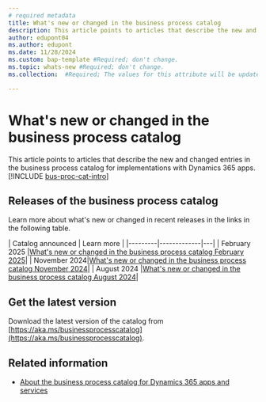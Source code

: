 ```yaml
---
# required metadata
title: What's new or changed in the business process catalog
description: This article points to articles that describe the new and changed entries in the business process catalog for implementations with Dynamics 365 apps.
author: edupont04
ms.author: edupont
ms.date: 11/28/2024
ms.custom: bap-template #Required; don't change.
ms.topic: whats-new #Required; don't change.
ms.collection:  #Required; The values for this attribute will be updated over time. For now, leave this value blank.

---
```

# What's new or changed in the business process catalog

This article points to articles that describe the new and changed entries in the business process catalog for implementations with Dynamics 365 apps. [!INCLUDE [bus-proc-cat-intro](../includes/bus-proc-cat-intro.md)]

## Releases of the business process catalog

Learn more about what's new or changed in recent releases in the links in the following table.

| Catalog announced | Learn more |
|---------|-------------|---|
| February 2025 |[What's new or changed in the business process catalog February 2025](about-whats-new-2025-february.md)|
| November 2024|[What's new or changed in the business process catalog November 2024](about-whats-new-2024-november.md)|
| August 2024 |[What's new or changed in the business process catalog August 2024](about-whats-new-2024-august.md)|

## Get the latest version

Download the latest version of the catalog from [https://aka.ms/businessprocesscatalog](https://aka.ms/businessprocesscatalog).

## Related information

- [About the business process catalog for Dynamics 365 apps and services](about.md)  
